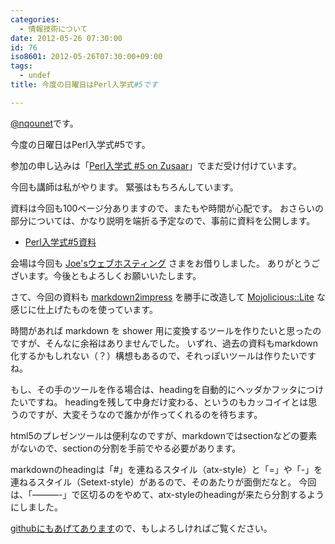 ```yaml
---
categories:
  - 情報技術について
date: 2012-05-26 07:30:00
id: 76
iso8601: 2012-05-26T07:30:00+09:00
tags:
  - undef
title: 今度の日曜日はPerl入学式#5です

---
```


<p><a href="https://twitter.com/nqounet">@nqounet</a>です。</p>

<p>今度の日曜日はPerl入学式#5です。</p>

<p>参加の申し込みは「<a href="http://www.zusaar.com/event/266005">Perl入学式 #5 on Zusaar</a>」でまだ受け付けています。</p>

<p>今回も講師は私がやります。 緊張はもちろんしています。</p>

<p>資料は今回も100ページ分ありますので、またもや時間が心配です。 おさらいの部分については、かなり説明を端折る予定なので、事前に資料を公開します。</p>

<ul><li><a href="http://nqounet.github.io/presentation/20120527_perlentrance5/">Perl入学式#5資料</a></li></ul>

<p>会場は今回も <a href="http://www.joeswebhosting.net/">Joe'sウェブホスティング</a> さまをお借りしました。 ありがとうございます。今後ともよろしくお願いいたします。</p>

<p>さて、今回の資料も <a href="https://github.com/yoshiki/markdown2impress">markdown2impress</a> を勝手に改造して <a href="http://mojolicio.us/">Mojolicious::Lite</a> な感じに仕上げたものを使っています。</p>

<p>時間があれば markdown を shower 用に変換するツールを作りたいと思ったのですが、そんなに余裕はありませんでした。 いずれ、過去の資料もmarkdown化するかもしれない（？）構想もあるので、それっぽいツールは作りたいですね。</p>

<p>もし、その手のツールを作る場合は、headingを自動的にヘッダかフッタにつけたいですね。 headingを残して中身だけ変わる、というのもカッコイイとは思うのですが、大変そうなので誰かが作ってくれるのを待ちます。</p>

<p>html5のプレゼンツールは便利なのですが、markdownではsectionなどの要素がないので、sectionの分割を手前でやる必要があります。</p>

<p>markdownのheadingは「#」を連ねるスタイル（atx-style）と「=」や「-」を連ねるスタイル（Setext-style）があるので、そのあたりが面倒だなと。 今回は、「———-」で区切るのをやめて、atx-styleのheadingが来たら分割するようにしました。</p>

<p><a href="https://github.com/perl-entrance-org/workshop/tree/master/05/slide_mojo">githubにもあげてあります</a>ので、もしよろしければご覧ください。</p>
    	